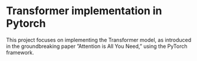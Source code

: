 # Transformer implementation in Pytorch

This project focuses on implementing the Transformer model, as introduced in the
groundbreaking paper ”Attention is All You Need,” using the PyTorch framework.

